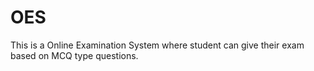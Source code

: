 # OES
This is a Online Examination System where student can give their exam based on MCQ type questions.
